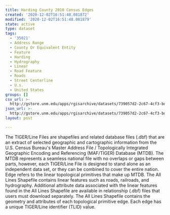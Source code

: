 ```yaml
---
title: Harding County 2010 Census Edges
created: '2020-12-02T16:51:48.081872'
modified: '2020-12-02T16:51:48.081879'
state: active
type: dataset
tags:
  - '35021'
  - Address Range
  - County Or Equivalent Entity
  - Feature
  - Harding
  - Hydrography
  - Linear
  - Road Feature
  - Roads
  - Street Centerline
  - U.s.
  - United States
groups: []
csv_url: >-
  http://gstore.unm.edu/apps/rgisarchive/datasets/739057d2-2c67-4cf3-bd8a-09ec20bb8ec8/tl_2010_35021_edges.derived.csv
json_url: >-
  http://gstore.unm.edu/apps/rgisarchive/datasets/739057d2-2c67-4cf3-bd8a-09ec20bb8ec8/tl_2010_35021_edges.derived.json
layout: post

---
```

The TIGER/Line Files are shapefiles and related database files (.dbf) that are an extract of selected geographic and cartographic information from the U.S. Census Bureau's Master Address File / Topologically Integrated Geographic Encoding and Referencing (MAF/TIGER) Database (MTDB).  The MTDB represents a seamless national file with no overlaps or gaps between parts, however, each TIGER/Line File is designed to stand alone as an independent data set, or they can be combined to cover the entire nation.  Edge refers to the linear topological primitives that make up MTDB.  The All Lines Shapefile contains linear features such as roads, railroads, and hydrography.  Additional attribute data associated with the linear features found in the All Lines Shapefile are available in relationship (.dbf) files that users must download separately.  The All Lines Shapefile contains the geometry and attributes of each topological primitive edge.  Each edge has a unique TIGER/Line identifier (TLID) value.  

